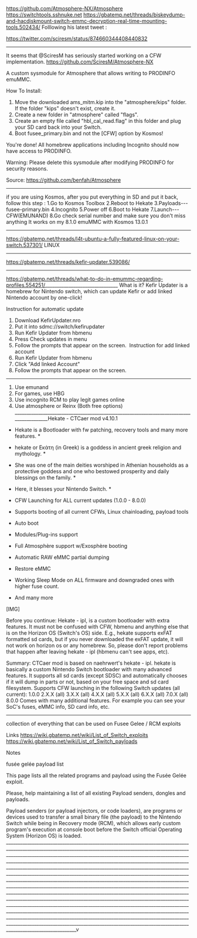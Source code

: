 https://github.com/Atmosphere-NX/Atmosphere
https://switchtools.sshnuke.net
https://gbatemp.net/threads/biskeydump-and-hacdiskmount-switch-emmc-decryption-real-time-mounting-tools.502434/
Folllowing his latest tweet :

https://twitter.com/sciresm/status/874660344408440832
_________________________________________________________________________________
It seems that @SciresM has seriously started working on a CFW implementation.
https://github.com/SciresM/Atmosphere-NX

A custom sysmodule for Atmosphere that allows writing to PRODINFO
 emuMMC.
 
 How To Install:

1. Move the downloaded ams_mitm.kip into the "atmosphere/kips" folder. If the folder "kips" doesn't exist, create it.
2. Create a new folder in "atmosphere" called "flags".
3. Create an empty file called "hbl_cal_read.flag" in this folder and plug your SD card back into your Switch.
4. Boot fusee_primary.bin and not the [CFW] option by Kosmos!

You're done! All homebrew applications including Incognito should now have access to PRODINFO.


Warning: Please delete this sysmodule after modifying PRODINFO for security reasons.

Source: https://github.com/benfah/Atmosphere

________________________________________________________________________________
if you are using Kosmos, after you put everything in SD and put it back, follow this step :
1.Go to Kosmos Toolbox
2.Reboot to Hekate
3.Payloads---fusee-primary.bin
4.Incognito
5.Power off
6.Boot to Hekate
7.Launch---CFW(EMUNAND)
8.Go check serial number and make sure you don't miss anything
It works on my 8.1.0 emuMMC with Kosmos 13.0.1
_________________________________________________________________________________
https://gbatemp.net/threads/l4t-ubuntu-a-fully-featured-linux-on-your-switch.537301/
LINUX
_________________________________________________________________________________
https://gbatemp.net/threads/kefir-updater.539086/
___________________________________________________
https://gbatemp.net/threads/what-to-do-in-emummc-regarding-profiles.554251/_______________________________
What is it?
Kefir Updater is a homebrew for Nintendo switch, which can update Kefir or add linked Nintendo account by one-click!​

Instruction for automatic update
1. Download KefirUpdater.nro
2. Put it into sdmc://switch/kefirupdater
3. Run Kefir Updater from hbmenu
4. Press Check updates in menu
5. Follow the prompts that appear on the screen.
​
Instruction for add linked account
1. Run Kefir Updater from hbmenu
2. Click "Add linked Account"
3. Follow the prompts that appear on the screen.​

_________________________________________________________________________________________
1. Use emunand
2. For games, use HBG
3. Use incognito RCM to play legit games online
4. Use atmosphere or Reinx (Both free options)
_________________________________________________________________________________________Hekate - CTCaer mod v4.10.1

* Hekate is a Bootloader with fw patching, recovery tools and many more features. *

* hekate or Εκάτη (in Greek) is a goddess in ancient greek religion and mythology. *
* She was one of the main deities worshiped in Athenian households as a protective goddess and one who bestowed prosperity and daily blessings on the family. *
* Here, it blesses your Nintendo Switch. *

* CFW Launching for ALL current updates (1.0.0 - 8.0.0)
* Supports booting of all current CFWs, Linux chainloading, payload tools
* Auto boot
* Modules/Plug-ins support
* Full Atmosphère support w/Exosphère booting
* Automatic RAW eMMC partial dumping
* Restore eMMC
* Working Sleep Mode on ALL firmware and downgraded ones with higher fuse count.
* And many more



[​IMG]



Before you continue:
Hekate - ipl, is a custom bootloader with extra features.
It must not be confused with CFW, hbmenu and anything else that is on the Horizon OS (Switch's OS) side.
E.g., hekate supports exFAT formatted sd cards, but if you never downloaded the exFAT update, it will not work on horizon os or any homebrew.
So, please don't report problems that happen after leaving hekate - ipl (hbmenu can't see apps, etc).



Summary:
CTCaer mod is based on naehrwert's hekate - ipl. hekate is basically a custom Nintendo Switch bootloader with many advanced features.
It supports all sd cards (except SDSC) and automatically chooses if it will dump in parts or not, based on your free space and sd card filesystem.
Supports CFW launching in the following Switch updates (all current):
1.0.0
2.X.X (all)
3.X.X (all)
4.X.X (all)
5.X.X (all)
6.X.X (all)
7.0.X (all)
8.0.0
Comes with many additional features. For example you can see your SoC's fuses, eMMC info, SD card info, etc.
_________________________________________________________________________________________________________________

collection of everything that can be used on Fusee Gelee / RCM exploits

Links
https://wiki.gbatemp.net/wiki/List_of_Switch_exploits
https://wiki.gbatemp.net/wiki/List_of_Switch_payloads

Notes

fusée gelée payload list

This page lists all the related programs and payload using the Fusée Gelée exploit.

Please, help maintaining a list of all existing Payload senders, dongles and payloads.


Payload senders (or payload injectors, or code loaders), are programs or devices used to transfer a small binary file (the payload) to the Nintendo Switch while being in Recovery mode (RCM), which allows early custom program's execution at console boot before the Switch official Operating System (Horizon OS) is loaded.
__________________________________________________________________________________________________________________________________________________________________________________________________________________________________________________________________________________________________________________________________________________________________________________________________________________________________________________________________________________________________________________________________________________________________________________________________________________________________________________________________________________________________________________________________________________________________________________________________________________________________________________________________________________________________________________________________________________________________________________________________________________________________________________________________________________________________________________________________________________________________v
